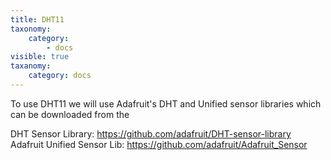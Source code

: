 ```yaml
---
title: DHT11
taxonomy:
    category:
        - docs
visible: true
taxanomy:
    category: docs
---
```


To use DHT11 we will use Adafruit's DHT and Unified sensor libraries which can be downloaded from the  

DHT Sensor Library: https://github.com/adafruit/DHT-sensor-library
Adafruit Unified Sensor Lib: https://github.com/adafruit/Adafruit_Sensor